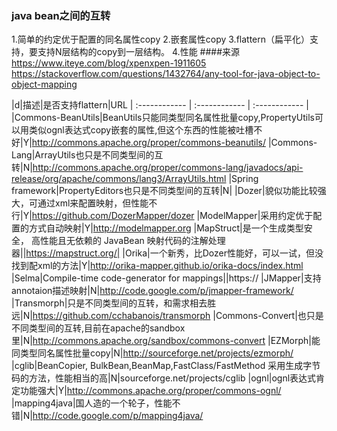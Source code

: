 ### java bean之间的互转
1.简单的约定优于配置的同名属性copy
2.嵌套属性copy
3.flattern（扁平化）支持，要支持N层结构的copy到一层结构。
4.性能
####来源
https://www.iteye.com/blog/xpenxpen-1911605
https://stackoverflow.com/questions/1432764/any-tool-for-java-object-to-object-mapping

|d|描述|是否支持flattern|URL
| :------------ | :------------ | :------------ |
|Commons-BeanUtils|BeanUtils只能同类型同名属性批量copy,PropertyUtils可以用类似ognl表达式copy嵌套的属性,但这个东西的性能被吐槽不好|Y|http://commons.apache.org/proper/commons-beanutils/
|Commons-Lang|ArrayUtils也只是不同类型间的互转|N|http://commons.apache.org/proper/commons-lang/javadocs/api-release/org/apache/commons/lang3/ArrayUtils.html
|Spring framework|PropertyEditors也只是不同类型间的互转|N|
|Dozer|貌似功能比较强大，可通过xml来配置映射，但性能不行|Y|https://github.com/DozerMapper/dozer
|ModelMapper|采用约定优于配置的方式自动映射|Y|http://modelmapper.org
|MapStruct|是一个生成类型安全， 高性能且无依赖的 JavaBean 映射代码的注解处理器||https://mapstruct.org/|
|Orika|一个新秀，比Dozer性能好，可以一试，但没找到配xml的方法|Y|http://orika-mapper.github.io/orika-docs/index.html
|Selma|Compile-time code-generator for mappings||https://
|JMapper|支持annotaion描述映射|N|http://code.google.com/p/jmapper-framework/
|Transmorph|只是不同类型间的互转，和需求相去胜远|N|https://github.com/cchabanois/transmorph
|Commons-Convert|也只是不同类型间的互转,目前在apache的sandbox里|N|http://commons.apache.org/sandbox/commons-convert
|EZMorph|能同类型同名属性批量copy|N|http://sourceforge.net/projects/ezmorph/
|cglib|BeanCopier, BulkBean,BeanMap,FastClass/FastMethod 采用生成字节码的方法，性能相当的高|N|sourceforge.net/projects/cglib
|ognl|ognl表达式肯定功能强大|Y|http://commons.apache.org/proper/commons-ognl/
|mapping4java|国人造的一个轮子，性能不错|N|http://code.google.com/p/mapping4java/

